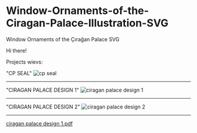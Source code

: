 # Window-Ornaments-of-the-Ciragan-Palace-Illustration-SVG
Window Ornaments of the Çırağan Palace SVG

Hi there!

Projects wievs:

"CP SEAL"
![cp seal](https://github.com/user-attachments/assets/36b1b4f3-32ee-4777-aa17-b6817f64db96)

*********************************

"CIRAGAN PALACE DESIGN 1"
![ciragan palace design 1](https://github.com/user-attachments/assets/d1814a1a-079d-4677-98aa-547227cbb966)

*********************************

"CIRAGAN PALACE DESIGN 2"
![ciragan palace design 2](https://github.com/user-attachments/assets/e11a7223-d62b-45e0-bb48-f5dc93866855)


*********************************


[ciragan palace design 1.pdf](https://github.com/user-attachments/files/17089426/ciragan.palace.design.1.pdf)
